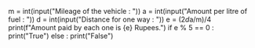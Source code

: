 m = int(input("Mileage of the vehicle : "))
a = int(input("Amount per litre of fuel : "))
d = int(input("Distance for one way : "))
e = (2*d*a/m)/4
print(f"Amount paid by each one is {e} Rupees.")
if e % 5 == 0 :
    print("True")
else :
    print("False")
